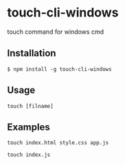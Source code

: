 # touch-cli-windows
touch command for windows cmd

## Installation
`$ npm install -g touch-cli-windows`

## Usage
`touch [filname]`

## Examples
`touch index.html style.css app.js`

`touch index.js`